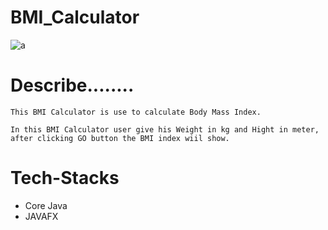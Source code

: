 # BMI_Calculator

![a](https://user-images.githubusercontent.com/125716338/229718921-4983f9f0-2fab-4f3c-9ccc-6a034c479cbd.png)


Describe........
===============
	This BMI Calculator is use to calculate Body Mass Index.

	In this BMI Calculator user give his Weight in kg and Hight in meter,
	after clicking GO button the BMI index wiil show. 


# Tech-Stacks
* Core Java
* JAVAFX

